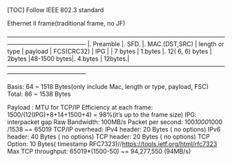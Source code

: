 [TOC]
Follow IEEE 802.3 standard

Ethernet II frame(traditional frame, no JF)

—————————————————————————————————————————————————
|.   Preamble     |.    SFD.   |.   MAC.(DST,SRC)     | length or type |      payload      | FCS(CRC32)  |     IPG      |
|      7 bytes       |  1.bytes  |.   12( 6, 6) bytes        |   2bytes           |48-1500 bytes|.    4.bytes       | 12bytes.|
—————————————————————————————————————————————————

Basis: 64 ~ 1518 Bytes(only include Mac, length or type, payload, FSC)
Total: 86 ~ 1538 Bytes

Payload : MTU for TCP/IP
Efficiency at each frame: 1500/(12(IPG)+8+14+1500+4) = 98%(it’s up to the frame size)
IPG: interpacket gap
Raw Bandwidth: 100MB/s
Packet per second: 100*1000*1000 /1538 ~= 65019
TCP/IP overhead:
IPv4 header: 20 Bytes ( no options)
IPv6 header: 40 Bytes ( no options)
TCP header:  20 Bytes ( no options)
TCP Option: 10 Bytes( timestamp RFC7323)//https://tools.ietf.org/html/rfc7323
Max TCP throughput:  65019*(1500-50) ~= 94,277,550 (94MB/s)
